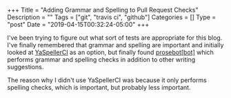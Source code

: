 +++
Title = "Adding Grammar and Spelling to Pull Request Checks"
Description = ""
Tags = ["git", "travis ci", "github"]
Categories = []
Type = "post"
Date = "2019-04-15T00:32:24-05:00"
+++

I've been trying to figure out what sort of tests are appropriate for this blog.
I've finally remembered that grammar and spelling are important and initially
looked at [YaSpellerCI](https://github.com/ai/yaspeller-ci) as an option, but
finally found [prosebot[bot]](https://github.com/JasonEtco/prosebot) which
performs grammar and spelling checks in addition to other writing suggestions.

The reason why I didn't use YaSpellerCI was because it only performs spelling
checks, which is important, but probably less important.
